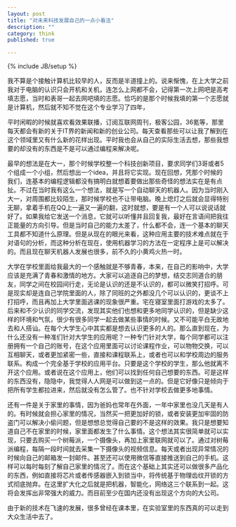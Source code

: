 ```yaml
---
layout: post
title: "对未来科技发展自己的一点小看法"
description: ""
category: think
published: true

---
```

{% include JB/setup %}

我不算是个接触计算机比较早的人，反而是半道撞上的。说来惭愧，在上大学之前我对于电脑的认识只会开机和关机，连怎么上网都不会，记得第一次上网吧是高考填志愿，当时和表哥一起去网吧填的志愿。恰巧的是那个时候我填的第一个志愿就是计算机，然后就不知不觉在这个专业学习了四年，

平时闲暇的时候就喜欢看效果联播，订阅互联网周刊，极客公园，36氪等，那里每天都会有新的关于IT界的新闻和新的创业公司。每天查看那些可以让我了解到在这个领域里又有什么新的花样出现。平时我也会从自己的实际生活去想，那些我想要的却没有的东西是不是可以通过编程来解决呢。

最早的想法是在大一，那个时候学校整一个科技创新项目，要求同学们3哥或者5个组成一个小组，然后想出一个idea，并且将它实现。现在回想，凭那个时候的我们，连基本的编程逻辑都没有搞明白就想着要做出那些奇怪的想法实在是有点扯。不过在当时我有这么一个想法，就是写一个自动聊天的机器人。因为当时刚入大一，对周围都比较陌生，那时候学校也不让带电脑。晚上熄灯之后就会显得特别无聊，拿着手机在QQ上一遍又一遍的翻，这时就想，要是有一个人可以说说话就好了。如果我给它发送一个消息，它就可以听懂并且回复我，最好在言语间把我往正能量的方向引导。但是当时自己的能力太差了，什么都不会，连一个基本的聊天工具都不知道什么原理。但是从现在的眼光来看，这种应用主要的技术难点就在于对语句的分析，而这种分析在现在，使用机器学习的方法在一定程序上是可以解决的。而且现在聊天机器人发展也很多，前不久的小黄鸡火热一时。

大学在学校里面给我最大的一个感触就是不够青春，本来，在自己的影响中，大学应该是充满了青春和激情的地方。大家可以追逐自己的梦想，结交志同道合的朋友，同学之间在校园间行走，无论是认识的还是不认识的，都可以微笑打招呼。可是现实却是连自己学院里面的人，除了同班的之外都没几个可以认识的，更谈不上打招呼，而且再加上大学里面逃课的现象很严重。宅在寝室里面打游戏的太多了。后来和不少认识的同学交流，发现其实他们也想和更多地同学认识的，但是缺少这样的环境和气氛，很少有很多同学一起去做某些事情的时候。又不可能平白无故地去和人搭讪。在每个大学生心中其实都是想去认识更多的人的。那么直到现在，为什么还没有一种准们针对大学生的应用呢？一种专门针对大学，每个同学都可以注册拥有一个自己的账号，在这个应用里面可以讨论课程作业，可以物物交换，可以互相聊天，或者更加紧密一些，直接和课程联系上，或者也可以和学校周边的服务联系。构成一个完全基于学校的应用平台。只要是这个学校的学生，那么他就离不开这个应用。或者说在这个应用上，他们可以找到任何自己想要的东西。可是这样的东西没有，隐隐中，我觉得人人网是可以做到这一点的。但是它好像只是倾向于把所有学生都拉进来，然后就没有怎么管了。也不针对学校去做更多地事情。

还有一件是关于家里的事情，因为爸妈也常年在外面，一年中家里也没几天是有人的。有时候就会担心家里的情况，当然买一把更加好的锁，或者安装更加牢固的防盗门可以解决小偷问题，但是想想总觉得自己要的不是这样的效果。我只是想要知道自己不在家里的时候，家里面都发生了什么事情。这个想法其实很简单就可以实现，只要去购买一个树莓派，一个摄像头，再加上家里联网就可以了。通过对树莓派编程，每隔一段时间就去采集一下摄像头的视频信息。每天或者出现异常情况的时候向自己的邮箱发一封邮件。甚至还可以使用微信等直接推送到自己的手机。这样可以每时每刻了解自己家里的情况了。而在这个基础上其实还可以做很多产品化的东西，例如直接将芯片或者传感器嵌入到锁当中，将传统基于物理齿纹开锁的方式彻底抛弃。在这里扩大化之后就是把机器，智能化，网络这三个联系到一起。这将会发挥出非常强大的威力。而目前至少在国内还没有出现这个方向的大公司。

由于新的技术在飞速的发展，很多曾经在课本里，在实验室里的东西真的可以走到大众生活中去了。
